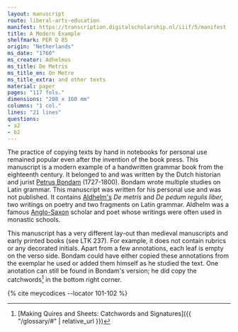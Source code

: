 ```yaml
---
layout: manuscript
route: liberal-arts-education
manifest: https://transcription.digitalscholarship.nl/iiif/5/manifest
title: A Modern Example
shelfmark: PER Q 85
origin: "Netherlands"
ms_date: "1760"
ms_creator: Adhelmus
ms_title: De Metris
ms_title_en: On Metre
ms_title_extra: and other texts
material: paper
pages: "117 fols."
dimensions: "208 x 160 mm"
columns: "1 col."
lines: "21 lines"
questions:
- a2
- b2
---
```


The practice of copying texts by hand in notebooks for personal use
remained popular even after the invention of the book press. This
manuscript is a modern example of a handwritten grammar book from the
eighteenth century. It belonged to and was written by the Dutch
historian and jurist [Petrus Bondam](http://resources.huygens.knaw.nl/bwn1880-2000/lemmata/bwn2/bondam)
(1727-1800). Bondam wrote multiple studies on Latin grammar. This
manuscript was written for his personal use and was not published. It
contains [Aldhelm\'s](https://en.wikipedia.org/wiki/Aldhelm) *De metris*
and *De pedum regulis liber,* two writings on poetry and two fragments
on Latin grammar. Aldhelm was a famous
[Anglo-Saxon](https://en.wikipedia.org/wiki/Anglo-Saxons) scholar and
poet whose writings were often used in monastic schools.

This manuscript has a very different lay-out than medieval manuscripts
and early printed books (see LTK 237). For example, it does not contain
rubrics or any decorated initials. Apart from a few annotations, each
leaf is empty on the verso side. Bondam could have either copied these
annotations from the exemplar he used or added them himself as he
studied the text. One anotation can still be found in Bondam's version;
he did copy the catchwords[^1] in the bottom right corner.

[^1]: [Making Quires and Sheets: Catchwords and Signatures]({{ "/glossary/#" | relative_url }})

{% cite meycodices --locator 101-102 %}